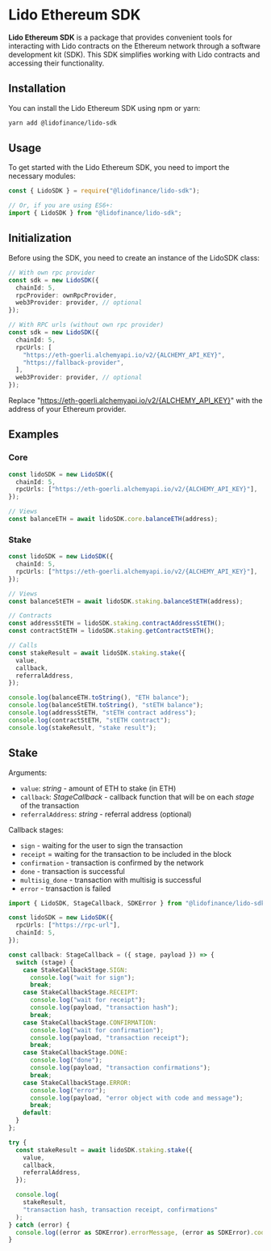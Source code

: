# Lido Ethereum SDK

**Lido Ethereum SDK** is a package that provides convenient tools for interacting with Lido contracts on the Ethereum network through a software development kit (SDK). This SDK simplifies working with Lido contracts and accessing their functionality.

## Installation

You can install the Lido Ethereum SDK using npm or yarn:

```bash
yarn add @lidofinance/lido-sdk
```

## Usage

To get started with the Lido Ethereum SDK, you need to import the necessary modules:

```ts
const { LidoSDK } = require("@lidofinance/lido-sdk");

// Or, if you are using ES6+:
import { LidoSDK } from "@lidofinance/lido-sdk";
```

## Initialization

Before using the SDK, you need to create an instance of the LidoSDK class:

```ts
// With own rpc provider
const sdk = new LidoSDK({
  chainId: 5,
  rpcProvider: ownRpcProvider,
  web3Provider: provider, // optional
});

// With RPC urls (without own rpc provider)
const sdk = new LidoSDK({
  chainId: 5,
  rpcUrls: [
    "https://eth-goerli.alchemyapi.io/v2/{ALCHEMY_API_KEY}",
    "https://fallback-provider",
  ],
  web3Provider: provider, // optional
});
```

Replace "https://eth-goerli.alchemyapi.io/v2/{ALCHEMY_API_KEY}" with the address of your Ethereum provider.

## Examples

### Core

```ts
const lidoSDK = new LidoSDK({
  chainId: 5,
  rpcUrls: ["https://eth-goerli.alchemyapi.io/v2/{ALCHEMY_API_KEY}"],
});

// Views
const balanceETH = await lidoSDK.core.balanceETH(address);
```

### Stake

```ts
const lidoSDK = new LidoSDK({
  chainId: 5,
  rpcUrls: ["https://eth-goerli.alchemyapi.io/v2/{ALCHEMY_API_KEY}"],
});

// Views
const balanceStETH = await lidoSDK.staking.balanceStETH(address);

// Contracts
const addressStETH = lidoSDK.staking.contractAddressStETH();
const contractStETH = lidoSDK.staking.getContractStETH();

// Calls
const stakeResult = await lidoSDK.staking.stake({
  value,
  callback,
  referralAddress,
});

console.log(balanceETH.toString(), "ETH balance");
console.log(balanceStETH.toString(), "stETH balance");
console.log(addressStETH, "stETH contract address");
console.log(contractStETH, "stETH contract");
console.log(stakeResult, "stake result");
```

## Stake

Arguments:

- `value`: _string_ - amount of ETH to stake (in ETH)
- `callback`: _StageCallback_ - callback function that will be on each _stage_ of the transaction
- `referralAddress`: _string_ - referral address (optional)

Callback stages:

- `sign` - waiting for the user to sign the transaction
- `receipt` = waiting for the transaction to be included in the block
- `confirmation` - transaction is confirmed by the network
- `done` - transaction is successful
- `multisig_done` - transaction with multisig is successful
- `error` - transaction is failed

```ts
import { LidoSDK, StageCallback, SDKError } from "@lidofinance/lido-sdk";

const lidoSDK = new LidoSDK({
  rpcUrls: ["https://rpc-url"],
  chainId: 5,
});

const callback: StageCallback = ({ stage, payload }) => {
  switch (stage) {
    case StakeCallbackStage.SIGN:
      console.log("wait for sign");
      break;
    case StakeCallbackStage.RECEIPT:
      console.log("wait for receipt");
      console.log(payload, "transaction hash");
      break;
    case StakeCallbackStage.CONFIRMATION:
      console.log("wait for confirmation");
      console.log(payload, "transaction receipt");
      break;
    case StakeCallbackStage.DONE:
      console.log("done");
      console.log(payload, "transaction confirmations");
      break;
    case StakeCallbackStage.ERROR:
      console.log("error");
      console.log(payload, "error object with code and message");
      break;
    default:
  }
};

try {
  const stakeResult = await lidoSDK.staking.stake({
    value,
    callback,
    referralAddress,
  });

  console.log(
    stakeResult,
    "transaction hash, transaction receipt, confirmations"
  );
} catch (error) {
  console.log((error as SDKError).errorMessage, (error as SDKError).code);
}
```
